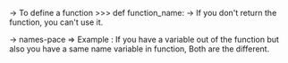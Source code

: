 → To define a function >>> def function_name:
→ If you don't return the function, you can't use it.

→ names-pace
   ⇒ Example : If you have a  variable out of the function but also you have a same name variable in function, Both are the different.